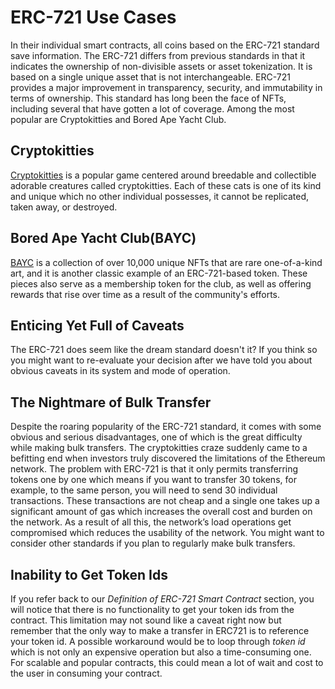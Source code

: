 # ERC-721 Use Cases

In their individual smart contracts, all coins based on the ERC-721 standard save information. The ERC-721 differs from previous standards in that it indicates the ownership of non-divisible assets or asset tokenization. It is based on a single unique asset that is not interchangeable. ERC-721 provides a major improvement in transparency, security, and immutability in terms of ownership. This standard has long been the face of NFTs, including several that have gotten a lot of coverage. Among the most popular are Cryptokitties and Bored Ape Yacht Club.

## Cryptokitties

[Cryptokitties](https://www.cryptokitties.co/) is a popular game centered around breedable and collectible adorable creatures called cryptokitties. Each of these cats is one of its kind and unique which no other individual possesses, it cannot be replicated, taken away, or destroyed.

## Bored Ape Yacht Club(BAYC)

[BAYC](https://boredapeyachtclub.com/) is a collection of over 10,000 unique NFTs that are rare one-of-a-kind art, and it is another classic example of an ERC-721-based token. These pieces also serve as a membership token for the club, as well as offering rewards that rise over time as a result of the community's efforts.

## Enticing Yet Full of Caveats

The ERC-721 does seem like the dream standard doesn't it? If you think so you might want to re-evaluate your decision after we have told you about obvious caveats in its system and mode of operation.

## The Nightmare of Bulk Transfer

Despite the roaring popularity of the ERC-721 standard, it comes with some obvious and serious disadvantages, one of which is the great difficulty while making bulk transfers. The cryptokitties craze suddenly came to a befitting end when investors truly discovered the limitations of the Ethereum network. The problem with ERC-721 is that it only permits transferring tokens one by one which means if you want to transfer 30 tokens, for example, to the same person, you will need to send 30 individual transactions. These transactions are not cheap and a single one takes up a significant amount of gas which increases the overall cost and burden on the network. As a result of all this, the network’s load operations get compromised which reduces the usability of the network. You might want to consider other standards if you plan to regularly make bulk transfers.

## Inability to Get Token Ids

If you refer back to our _Definition of ERC-721 Smart Contract_ section, you will notice that there is no functionality to get your token ids from the contract. This limitation may not sound like a caveat right now but remember that the only way to make a transfer in ERC721 is to reference your token id. A possible workaround would be to loop through _token id_ which is not only an expensive operation but also a time-consuming one. For scalable and popular contracts, this could mean a lot of wait and cost to the user in consuming your contract.
